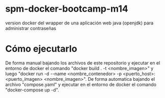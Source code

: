 # spm-docker-bootcamp-m14
version docker del wrapper de una aplicación web java (openjdk) para administrar contraseñas

# Cómo ejecutarlo
De forma manual bajando los archivos de este repositorio y ejecutar en el entorno de docker el comando "docker build . -t <nombre_imagen>" y luego "docker run -d --name <nombre_contenedor> -p <puerto_host>:<puerto_imagen> <nombre_imagen>".
De forma automatica bajando el archivo "compose.yaml" y ejecutar en el entorno de docker el comando "docker-compose up -d".
